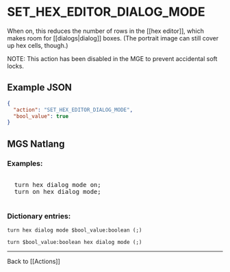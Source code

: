 # SET_HEX_EDITOR_DIALOG_MODE

When on, this reduces the number of rows in the [[hex editor]], which makes room for [[dialogs|dialog]] boxes. (The portrait image can still cover up hex cells, though.)

NOTE: This action has been disabled in the MGE to prevent accidental soft locks.

## Example JSON

```json
{
  "action": "SET_HEX_EDITOR_DIALOG_MODE",
  "bool_value": true
}
```

## MGS Natlang

### Examples:

<pre class="HyperMD-codeblock mgs">

  <span class="verb">turn</span> <span class="target">hex</span> <span class="target">dialog</span> <span class="target">mode</span> <span class="language-constant">on</span><span class="terminator">;</span>
  <span class="verb">turn</span> <span class="language-constant">on</span> <span class="target">hex</span> <span class="target">dialog</span> <span class="target">mode</span><span class="terminator">;</span>

</pre>

### Dictionary entries:

```
turn hex dialog mode $bool_value:boolean (;)

turn $bool_value:boolean hex dialog mode (;)
```

---

Back to [[Actions]]
